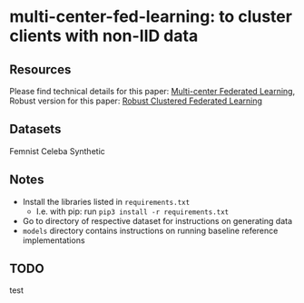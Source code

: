 # multi-center-fed-learning: to cluster clients with non-IID data

## Resources
Please find technical details for this paper: [Multi-center Federated Learning](https://arxiv.org/abs/2005.01026), Robust version for this paper: [Robust Clustered Federated Learning](APWeb-WAIM)


## Datasets
Femnist
Celeba
Synthetic

## Notes

- Install the libraries listed in ```requirements.txt```
    - I.e. with pip: run ```pip3 install -r requirements.txt```
- Go to directory of respective dataset for instructions on generating data
- ```models``` directory contains instructions on running baseline reference implementations

## TODO
test
